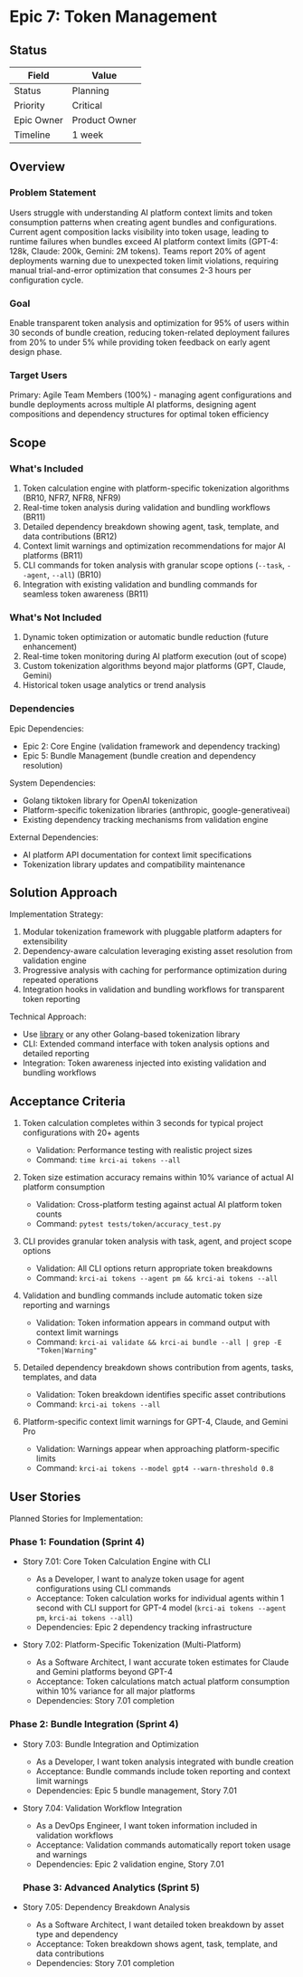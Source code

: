 # Epic 7: Token Management

## Status

| Field                | Value                    |
|----------------------|--------------------------|
| Status               | Planning                 |
| Priority             | Critical                 |
| Epic Owner           | Product Owner            |
| Timeline             | 1 week                   |

## Overview

### Problem Statement

Users struggle with understanding AI platform context limits and token consumption patterns when creating agent bundles and configurations. Current agent composition lacks visibility into token usage, leading to runtime failures when bundles exceed AI platform context limits (GPT-4: 128k, Claude: 200k, Gemini: 2M tokens). Teams report 20% of agent deployments warning due to unexpected token limit violations, requiring manual trial-and-error optimization that consumes 2-3 hours per configuration cycle.

### Goal

Enable transparent token analysis and optimization for 95% of users within 30 seconds of bundle creation, reducing token-related deployment failures from 20% to under 5% while providing token feedback on early agent design phase.

### Target Users

Primary: Agile Team Members (100%) - managing agent configurations and bundle deployments across multiple AI platforms, designing agent compositions and dependency structures for optimal token efficiency

## Scope

### What's Included

1. Token calculation engine with platform-specific tokenization algorithms (BR10, NFR7, NFR8, NFR9)
2. Real-time token analysis during validation and bundling workflows (BR11)
3. Detailed dependency breakdown showing agent, task, template, and data contributions (BR12)
4. Context limit warnings and optimization recommendations for major AI platforms (BR11)
5. CLI commands for token analysis with granular scope options (`--task`, `--agent`, `--all`) (BR10)
6. Integration with existing validation and bundling commands for seamless token awareness (BR11)

### What's Not Included

1. Dynamic token optimization or automatic bundle reduction (future enhancement)
2. Real-time token monitoring during AI platform execution (out of scope)
3. Custom tokenization algorithms beyond major platforms (GPT, Claude, Gemini)
4. Historical token usage analytics or trend analysis

### Dependencies

Epic Dependencies:

- Epic 2: Core Engine (validation framework and dependency tracking)
- Epic 5: Bundle Management (bundle creation and dependency resolution)

System Dependencies:

- Golang tiktoken library for OpenAI tokenization
- Platform-specific tokenization libraries (anthropic, google-generativeai)
- Existing dependency tracking mechanisms from validation engine

External Dependencies:

- AI platform API documentation for context limit specifications
- Tokenization library updates and compatibility maintenance

## Solution Approach

Implementation Strategy:

1. Modular tokenization framework with pluggable platform adapters for extensibility
2. Dependency-aware calculation leveraging existing asset resolution from validation engine
3. Progressive analysis with caching for performance optimization during repeated operations
4. Integration hooks in validation and bundling workflows for transparent token reporting

Technical Approach:

- Use [library](https://github.com/tiktoken-go/tokenizer) or any other Golang-based tokenization library
- CLI: Extended command interface with token analysis options and detailed reporting
- Integration: Token awareness injected into existing validation and bundling workflows

## Acceptance Criteria

1. Token calculation completes within 3 seconds for typical project configurations with 20+ agents
   - Validation: Performance testing with realistic project sizes
   - Command: `time krci-ai tokens --all`

2. Token size estimation accuracy remains within 10% variance of actual AI platform consumption
   - Validation: Cross-platform testing against actual AI platform token counts
   - Command: `pytest tests/token/accuracy_test.py`

3. CLI provides granular token analysis with task, agent, and project scope options
   - Validation: All CLI options return appropriate token breakdowns
   - Command: `krci-ai tokens --agent pm && krci-ai tokens --all`

4. Validation and bundling commands include automatic token size reporting and warnings
   - Validation: Token information appears in command output with context limit warnings
   - Command: `krci-ai validate && krci-ai bundle --all | grep -E "Token|Warning"`

5. Detailed dependency breakdown shows contribution from agents, tasks, templates, and data
   - Validation: Token breakdown identifies specific asset contributions
   - Command: `krci-ai tokens --all`

6. Platform-specific context limit warnings for GPT-4, Claude, and Gemini Pro
   - Validation: Warnings appear when approaching platform-specific limits
   - Command: `krci-ai tokens --model gpt4 --warn-threshold 0.8`

## User Stories

Planned Stories for Implementation:

### Phase 1: Foundation (Sprint 4)

- Story 7.01: Core Token Calculation Engine with CLI
  - As a Developer, I want to analyze token usage for agent configurations using CLI commands
  - Acceptance: Token calculation works for individual agents within 1 second with CLI support for GPT-4 model (`krci-ai tokens --agent pm`, `krci-ai tokens --all`)
  - Dependencies: Epic 2 dependency tracking infrastructure

- Story 7.02: Platform-Specific Tokenization (Multi-Platform)
  - As a Software Architect, I want accurate token estimates for Claude and Gemini platforms beyond GPT-4
  - Acceptance: Token calculations match actual platform consumption within 10% variance for all major platforms
  - Dependencies: Story 7.01 completion

### Phase 2: Bundle Integration (Sprint 4)

- Story 7.03: Bundle Integration and Optimization
  - As a Developer, I want token analysis integrated with bundle creation
  - Acceptance: Bundle commands include token reporting and context limit warnings
  - Dependencies: Epic 5 bundle management, Story 7.01

- Story 7.04: Validation Workflow Integration
  - As a DevOps Engineer, I want token information included in validation workflows
  - Acceptance: Validation commands automatically report token usage and warnings
  - Dependencies: Epic 2 validation engine, Story 7.01

  ### Phase 3: Advanced Analytics (Sprint 5)

- Story 7.05: Dependency Breakdown Analysis
  - As a Software Architect, I want detailed token breakdown by asset type and dependency
  - Acceptance: Token breakdown shows agent, task, template, and data contributions
  - Dependencies: Story 7.01 completion
